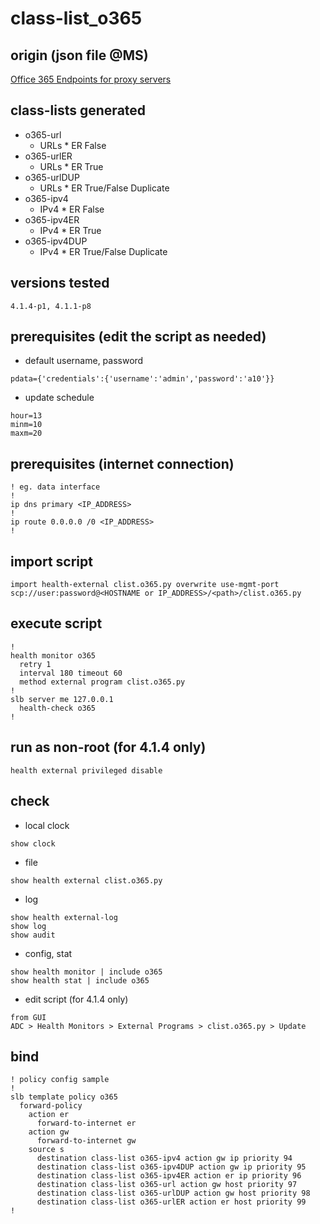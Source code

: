 # class-list_o365
## origin (json file @MS)
[Office 365 Endpoints for proxy servers](https://endpoints.office.com/endpoints/o365worldwide?clientrequestid=b10c5ed1-bad1-445f-b386-b919946339a7)

## class-lists generated
- o365-url 
  - URLs * ER False
- o365-urlER
  - URLs * ER True
- o365-urlDUP
  - URLs * ER True/False Duplicate
- o365-ipv4
  - IPv4 * ER False
- o365-ipv4ER
  - IPv4 * ER True
- o365-ipv4DUP
  - IPv4 * ER True/False Duplicate

## versions tested
```
4.1.4-p1, 4.1.1-p8
```

## prerequisites (edit the script as needed) 
- default username, password
```
pdata={'credentials':{'username':'admin','password':'a10'}}
```
- update schedule
```
hour=13
minm=10
maxm=20
```

## prerequisites (internet connection)
```
! eg. data interface
!
ip dns primary <IP_ADDRESS>
!
ip route 0.0.0.0 /0 <IP_ADDRESS>
!
```

## import script
```
import health-external clist.o365.py overwrite use-mgmt-port scp://user:password@<HOSTNAME or IP_ADDRESS>/<path>/clist.o365.py
```

## execute script
```
!
health monitor o365 
  retry 1 
  interval 180 timeout 60 
  method external program clist.o365.py 
!
slb server me 127.0.0.1 
  health-check o365 
!
```

## run as non-root (for 4.1.4 only)
```
health external privileged disable 
```

## check
- local clock
```
show clock
```

- file
```
show health external clist.o365.py  
```

- log
```
show health external-log
show log
show audit
```

- config, stat
```
show health monitor | include o365         
show health stat | include o365
```

- edit script (for 4.1.4 only)
```
from GUI
ADC > Health Monitors > External Programs > clist.o365.py > Update
```

## bind 
```
! policy config sample
!
slb template policy o365 
  forward-policy 
    action er 
      forward-to-internet er 
    action gw 
      forward-to-internet gw 
    source s 
      destination class-list o365-ipv4 action gw ip priority 94 
      destination class-list o365-ipv4DUP action gw ip priority 95 
      destination class-list o365-ipv4ER action er ip priority 96 
      destination class-list o365-url action gw host priority 97 
      destination class-list o365-urlDUP action gw host priority 98 
      destination class-list o365-urlER action er host priority 99 
!
```
